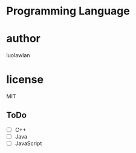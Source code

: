# Programming Language

# author
luolawlan

# license
MIT

## ToDo
- [ ] C++
- [ ] Java
- [ ] JavaScript
